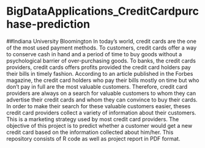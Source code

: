 # BigDataApplications_CreditCardpurchase-prediction
##Indiana University Bloomington
In today’s world, credit cards are the one of the most used payment methods. To customers, credit cards offer a way to conserve 
cash in hand and a period of time to buy goods without a psychological barrier of over-purchasing goods. To banks, the credit cards
providers, credit cards offers profits provided the credit card holders pay their bills in timely fashion. According to an article
published in the Forbes magazine, the credit card holders who pay their bills mostly on time but who don’t pay in full are the most
valuable customers. Therefore, credit card providers are always on a search for valuable customers to whom they can advertise their
credit cards and whom they can convince to buy their cards. In order to make their search for these valuable customers easier, theses
credit card providers collect a variety of information about their customers. This is a marketing strategy used by most credit card
providers. The objective of this project is to predict whether a customer would get a new credit card based on the information 
collected about him/her.
This repository consists of R code as well as project report in PDF format. 
